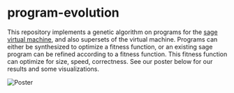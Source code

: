 # program-evolution

This repository implements a genetic algorithm on programs for the [sage virtual machine](https://github.com/adam-mcdaniel/sage), and also supersets of the virtual machine. Programs can either be synthesized to optimize a fitness function, or an existing sage program can be refined according to a fitness function. This fitness function can optimize for size, speed, correctness. See our poster below for our results and some visualizations.

![Poster](poster.png)